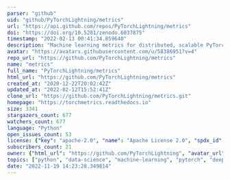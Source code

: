```yaml
---
parser: "github"
uid: "github/PyTorchLightning/metrics"
url: "https://api.github.com/repos/PyTorchLightning/metrics"
doi: "https://doi.org/10.5281/zenodo.6037875"
timestamp: "2022-02-13 00:41:34.859640"
description: "Machine learning metrics for distributed, scalable PyTorch applications."
avatar: "https://avatars.githubusercontent.com/u/58386951?v=4"
repo_url: "https://github.com/PyTorchLightning/metrics"
name: "metrics"
full_name: "PyTorchLightning/metrics"
html_url: "https://github.com/PyTorchLightning/metrics"
created_at: "2020-12-22T20:02:42Z"
updated_at: "2022-02-12T15:52:41Z"
clone_url: "https://github.com/PyTorchLightning/metrics.git"
homepage: "https://torchmetrics.readthedocs.io"
size: 3341
stargazers_count: 677
watchers_count: 677
language: "Python"
open_issues_count: 53
license: {"key": "apache-2.0", "name": "Apache License 2.0", "spdx_id": "Apache-2.0", "url": "https://api.github.com/licenses/apache-2.0", "node_id": "MDc6TGljZW5zZTI="}
subscribers_count: 21
owner: {"html_url": "https://github.com/PyTorchLightning", "avatar_url": "https://avatars.githubusercontent.com/u/58386951?v=4", "login": "PyTorchLightning", "type": "Organization"}
topics: ["python", "data-science", "machine-learning", "pytorch", "deep-learning", "metrics", "analyses"]
date: "2022-11-19 14:23:28.349814"
---
```

